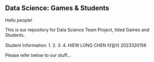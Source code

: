 ## Data Science: Games & Students

Hello people!

This is our repository for Data Science Team Project, titled Games and Students.

Student Information:
1. 
2. 
3.
4. HIEW LONG CHEN 타일러 2023320156


Please refer below to our stuff...
